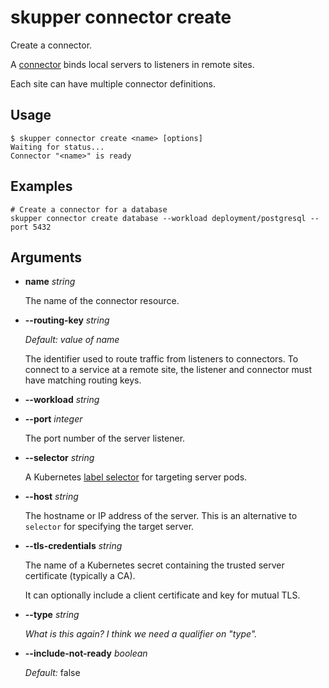 # skupper connector create

Create a connector.

A [connector][connector] binds local servers to listeners in
remote sites.

Each site can have multiple connector definitions.

[connector]: concepts.html#connector



## Usage

~~~ shell
$ skupper connector create <name> [options]
Waiting for status...
Connector "<name>" is ready
~~~

## Examples

~~~
# Create a connector for a database
skupper connector create database --workload deployment/postgresql --port 5432
~~~

## Arguments

- **name** _string_

  The name of the connector resource.
  

- **--routing-key** _string_

  _Default:_ _value of name_

  The identifier used to route traffic from listeners to
  connectors.  To connect to a service at a remote site, the
  listener and connector must have matching routing keys.
  

- **--workload** _string_

- **--port** _integer_

  The port number of the server listener.
  

- **--selector** _string_

  A Kubernetes [label selector][selector] for targeting server
  pods.
  
  [selector]: https://kubernetes.io/docs/concepts/overview/working-with-objects/labels/#label-selectors
  

- **--host** _string_

  The hostname or IP address of the server.  This is an
  alternative to `selector` for specifying the target
  server.
  

- **--tls-credentials** _string_

  The name of a Kubernetes secret containing the trusted
  server certificate (typically a CA).
  
  It can optionally include a client certificate and key for
  mutual TLS.
  

- **--type** _string_

  _What is this again?  I think we need a qualifier on "type"._

- **--include-not-ready** _boolean_

  _Default:_ false
